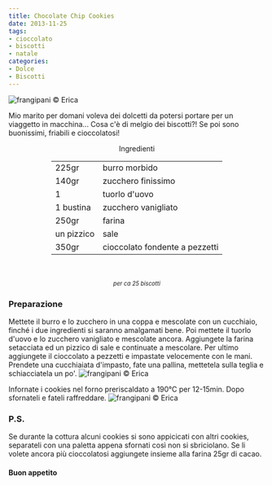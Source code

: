 ```yaml
---
title: Chocolate Chip Cookies
date: 2013-11-25
tags:
- cioccolato
- biscotti
- natale
categories:
- Dolce
- Biscotti
---
```

![](header.jpg "frangipani © Erica")

Mio marito per domani voleva dei dolcetti da potersi portare per un viaggetto in macchina... Cosa c'è di melgio dei biscotti?! Se poi sono buonissimi, friabili e cioccolatosi!


<div id="wrapper" style="text-align: center">
  <div id="yourdiv" style="display: inline-block;">
    <div class="ingredients">
      <div class="ingredients-title">Ingredienti</div>
      <table>
        <tbody>
          <tr>
            <td>225gr</td>
            <td>burro morbido</td>
          </tr>
          <tr>
            <td>140gr</td>
            <td>zucchero finissimo</td>
          </tr>
          <tr>
            <td>1</td>
            <td>tuorlo d'uovo</td>
          </tr>
          <tr>
            <td>1 bustina</td>
            <td>zucchero vanigliato</td>
          </tr>
          <tr>
            <td>250gr</td>
            <td>farina</td>
          </tr>
          <tr>
            <td>un pizzico</td>
            <td>sale</td>
          </tr>
          <tr>
            <td>350gr</td>
            <td>cioccolato fondente a pezzetti</td>
          </tr>
        </tbody>
      </table>
      <br></br>
      <i class="pull-right" style="font-size: 80%;">per ca 25 biscotti</i>
    </div>
  </div>
</div>


<h3>
  <font color="grey">
    <i class="fa fa-cogs"></i>
  </font> Preparazione
</h3>

Mettete il burro e lo zucchero in una coppa e mescolate con un cucchiaio, finché i due ingredienti si saranno amalgamati bene. Poi mettete il tuorlo d'uovo e lo zucchero vanigliato e mescolate ancora. Aggiungete la farina setacciata ed un pizzico di sale e continuate a mescolare. Per ultimo aggiungete il cioccolato a pezzetti e impastate velocemente con le mani. Prendete una cucchiaiata d'impasto, fate una pallina, mettetela sulla teglia e schiacciatela un po'.
![](crudi.jpg "frangipani © Erica")

Infornate i cookies nel forno preriscaldato a 190°C per 12-15min. Dopo sfornateli e fateli raffreddare.
![](risultato.jpg "frangipani © Erica")


<h3>
  <font color="#FFCC00">
    <i class="fa fa-lightbulb-o"></i>
  </font> P.S.
</h3>


Se durante la cottura alcuni cookies si sono appicicati con altri cookies, separateli con una paletta appena sfornati così non si sbriciolano. Se li volete ancora più cioccolatosi aggiungete insieme alla farina 25gr di cacao.

<h4>Buon appetito
  <font color="red">
    <i class="fa fa-smile-o"></i>
  </font>
</h4>